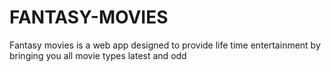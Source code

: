 # FANTASY-MOVIES
Fantasy movies is a web app designed to provide life time entertainment by bringing you all movie types latest  and odd
